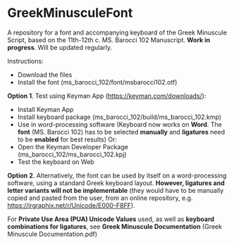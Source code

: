 # GreekMinusculeFont
A repository for a font and accompanying keyboard of the Greek Minuscule Script, based on the 11th-12th c. MS. Barocci 102 Manuscript.
**Work in progress**. 
Will be updated regularly. 

Instructions:
- Download the files
- Install the font (ms_barocci_102/font/msbarocci102.otf)

**Option 1**. Test using Keyman App (https://keyman.com/downloads/):
- Install Keyman App
- Install keyboard package (ms_barocci_102/build/ms_barocci_102.kmp)
- Use in word-processing software (Keyboard now works on **Word**. The **font** (MS. Barocci 102) has to be selected **manually** and **ligatures** need to be **enabled** for best results)
Or:
- Open the Keyman Developer Package (ms_barocci_102/ms_barocci_102.kpj)
- Test the keyboard on Web

**Option 2**. Alternatively, the font can be used by itself on a word-processing software, using a standard Greek keyboard layout. **However, ligatures and letter variants will not be implementable** (they would have to be manually copied and pasted from the user, from an online repository, e.g. https://jrgraphix.net/r/Unicode/E000-F8FF). 

For **Private Use Area (PUA) Unicode Values** used, as well as **keyboard combinations for ligatures**, see **Greek Minuscule Documentation** (Greek Minuscule Documentation.pdf)
